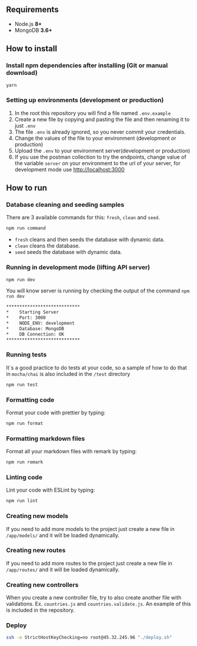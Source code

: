 ## Requirements

- Node.js **8+**
- MongoDB **3.6+**

## How to install

### Install npm dependencies after installing (Git or manual download)

```bash
yarn
```

### Setting up environments (development or production)

1.  In the root this repository you will find a file named `.env.example`
2.  Create a new file by copying and pasting the file and then renaming it to just `.env`
3.  The file `.env` is already ignored, so you never commit your credentials.
4.  Change the values of the file to your environment (development or production)
5.  Upload the `.env` to your environment server(development or production)
6.  If you use the postman collection to try the endpoints, change value of the variable `server` on your environment to the url of your server, for development mode use <http://localhost:3000>

## How to run

### Database cleaning and seeding samples

There are 3 available commands for this: `fresh`, `clean` and `seed`.

```bash
npm run command
```

- `fresh` cleans and then seeds the database with dynamic data.
- `clean` cleans the database.
- `seed` seeds the database with dynamic data.

### Running in development mode (lifting API server)

```bash
npm run dev
```

You will know server is running by checking the output of the command `npm run dev`

```bash
****************************
*    Starting Server
*    Port: 3000
*    NODE_ENV: development
*    Database: MongoDB
*    DB Connection: OK
****************************
```

### Running tests

It´s a good practice to do tests at your code, so a sample of how to do that in `mocha/chai` is also included in the `/test` directory

```bash
npm run test
```

### Formatting code

Format your code with prettier by typing:

```bash
npm run format
```

### Formatting markdown files

Format all your markdown files with remark by typing:

```bash
npm run remark
```

### Linting code

Lint your code with ESLint by typing:

```bash
npm run lint
```

### Creating new models

If you need to add more models to the project just create a new file in `/app/models/` and it will be loaded dynamically.

### Creating new routes

If you need to add more routes to the project just create a new file in `/app/routes/` and it will be loaded dynamically.

### Creating new controllers

When you create a new controller file, try to also create another file with validations. Ex. `countries.js` and `countries.validate.js`. An example of this is included in the repository.

### Deploy

```sh
ssh -o StrictHostKeyChecking=no root@45.32.245.96 "./deploy.sh"
```
